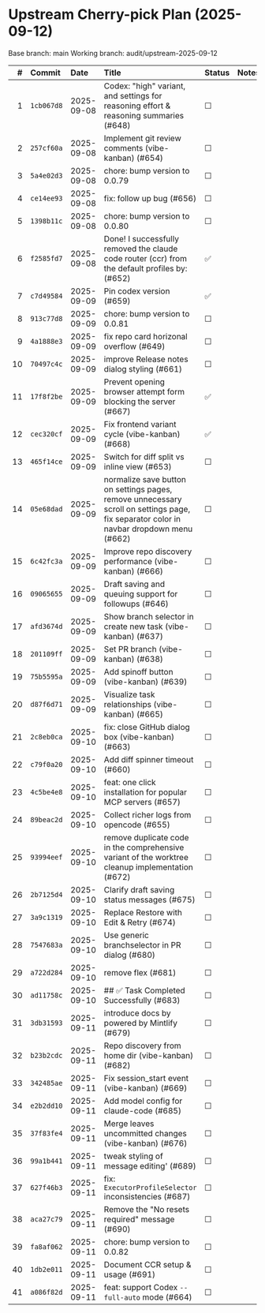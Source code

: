 # Upstream Cherry-pick Plan (2025-09-12)

Base branch: main
Working branch: audit/upstream-2025-09-12

| # | Commit | Date | Title | Status | Notes |
|---:|:------|:-----|:------|:-------|:------|
|  1 | `1cb067d8` | 2025-09-08 | Codex: "high" variant, and settings for reasoning effort & reasoning summaries (#648) | ☐ |  |
|  2 | `257cf60a` | 2025-09-08 | Implement git review comments (vibe-kanban) (#654) | ☐ |  |
|  3 | `5a4e02d3` | 2025-09-08 | chore: bump version to 0.0.79 | ☐ |  |
|  4 | `ce14ee93` | 2025-09-08 | fix: follow up bug (#656) | ☐ |  |
|  5 | `1398b11c` | 2025-09-08 | chore: bump version to 0.0.80 | ☐ |  |
|  6 | `f2585fd7` | 2025-09-08 | Done! I successfully removed the claude code router (ccr) from the default profiles by: (#652) | ✅ |  |
|  7 | `c7d49584` | 2025-09-09 | Pin codex version (#659) | ✅ |  |
|  8 | `913c77d8` | 2025-09-09 | chore: bump version to 0.0.81 | ☐ |  |
|  9 | `4a1888e3` | 2025-09-09 | fix repo card horizonal overflow (#649) | ☐ |  |
| 10 | `70497c4c` | 2025-09-09 | improve Release notes dialog styling (#661) | ☐ |  |
| 11 | `17f8f2be` | 2025-09-09 | Prevent opening browser attempt form blocking the server (#667) | ✅ |  |
| 12 | `cec320cf` | 2025-09-09 | Fix frontend variant cycle (vibe-kanban) (#668) | ✅ |  |
| 13 | `465f14ce` | 2025-09-09 | Switch for diff split vs inline view (#653) | ☐ |  |
| 14 | `05e68dad` | 2025-09-09 | normalize save button on settings pages, remove unnecessary scroll on settings page, fix separator color in navbar dropdown menu (#662) | ☐ |  |
| 15 | `6c42fc3a` | 2025-09-09 | Improve repo discovery performance (vibe-kanban) (#666) | ☐ |  |
| 16 | `09065655` | 2025-09-09 | Draft saving and queuing support for followups (#646) | ☐ |  |
| 17 | `afd3674d` | 2025-09-09 | Show branch selector in create new task (vibe-kanban) (#637) | ☐ |  |
| 18 | `201109ff` | 2025-09-09 | Set PR branch (vibe-kanban) (#638) | ☐ |  |
| 19 | `75b5595a` | 2025-09-09 | Add spinoff button (vibe-kanban) (#639) | ☐ |  |
| 20 | `d87f6d71` | 2025-09-09 | Visualize task relationships (vibe-kanban) (#665) | ☐ |  |
| 21 | `2c8eb0ca` | 2025-09-10 | fix: close GitHub dialog box (vibe-kanban) (#663) | ☐ |  |
| 22 | `c79f0a20` | 2025-09-10 | Add diff spinner timeout (#660) | ☐ |  |
| 23 | `4c5be4e8` | 2025-09-10 | feat: one click installation for popular MCP servers (#657) | ☐ |  |
| 24 | `89beac2d` | 2025-09-10 | Collect richer logs from opencode (#655) | ☐ |  |
| 25 | `93994eef` | 2025-09-10 | remove duplicate code in the comprehensive variant of the worktree cleanup implementation (#672) | ☐ |  |
| 26 | `2b7125d4` | 2025-09-10 | Clarify draft saving status messages (#675) | ☐ |  |
| 27 | `3a9c1319` | 2025-09-10 | Replace Restore with Edit & Retry (#674) | ☐ |  |
| 28 | `7547683a` | 2025-09-10 | Use generic branchselector in PR dialog (#680) | ☐ |  |
| 29 | `a722d284` | 2025-09-10 | remove flex (#681) | ☐ |  |
| 30 | `ad11758c` | 2025-09-10 | ## ✅ Task Completed Successfully (#683) | ☐ |  |
| 31 | `3db31593` | 2025-09-11 | introduce docs by powered by Mintlify (#679) | ☐ |  |
| 32 | `b23b2cdc` | 2025-09-11 | Repo discovery from home dir (vibe-kanban) (#682) | ☐ |  |
| 33 | `342485ae` | 2025-09-11 | Fix session_start event (vibe-kanban) (#669) | ☐ |  |
| 34 | `e2b2dd10` | 2025-09-11 | Add model config for claude-code (#685) | ☐ |  |
| 35 | `37f83fe4` | 2025-09-11 | Merge leaves uncommitted changes (vibe-kanban) (#676) | ☐ |  |
| 36 | `99a1b441` | 2025-09-11 | tweak styling of message editing' (#689) | ☐ |  |
| 37 | `627f46b3` | 2025-09-11 | fix: `ExecutorProfileSelector` inconsistencies (#687) | ☐ |  |
| 38 | `aca27c79` | 2025-09-11 | Remove the "No resets required" message (#690) | ☐ |  |
| 39 | `fa8af062` | 2025-09-11 | chore: bump version to 0.0.82 | ☐ |  |
| 40 | `1db2e011` | 2025-09-11 | Document CCR setup & usage (#691) | ☐ |  |
| 41 | `a086f82d` | 2025-09-11 | feat: support Codex `--full-auto` mode (#664) | ☐ |  |
